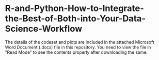 # R-and-Python-How-to-Integrate-the-Best-of-Both-into-Your-Data-Science-Workflow

The details of the codeset and plots are included in the attached Microsoft Word Document (.docx) file in this repository. 
You need to view the file in "Read Mode" to see the contents properly after downloading the same.
